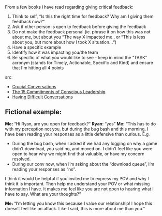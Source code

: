 From a few books i have read regarding giving critical feedback:

1. Think to self, “Is this the right time for feedback? Why am I giving them feedback now?”
1. Ask if other person is open to feedback before giving the feedback
1. Do not make the feedback personal (ie. phrase it on how this was not about me, but about you “The way X impacted me.. or “This is less about you, but more about how I took X situation…“)
1. Have a specific example
1. Identify how it was impacting you/the team
1. Be specific of what you would like to see - keep in mind the "TASK" acronym (stands for Timely, Actionable, Specific and Kind) and ensure that I'm hitting all 4 points

src:
* [Crucial Conversations](https://www.amazon.ca/Crucial-Conversations-Talking-Stakes-Second/dp/1469266822)
* [The 15 Commitments of Conscious Leadership](https://www.amazon.ca/15-Commitments-Conscious-Leadership-Sustainable/dp/0990976904/ref=sr_1_3?dchild=1&keywords=The+Conscious+Leadership+book&qid=1634679762&s=books&sr=1-3)
* [Having Difficult Conversations](https://www.linkedin.com/learning/having-difficult-conversations-2018/difficult-conversations?autoAdvance=true&autoSkip=false&autoplay=true&resume=false&u=2157642)

## Fictional example:

**Me:** “Hi Ryan, are you open for feedback?”
**Ryan:** “yes”
**Me:** “This has to do with my perception not you, but during the bug bash and this morning, I have been reading your responses as a little defensive than curious. E.g.

* During the bug bash, when I asked if we had any logging on why a game didn’t download, you said no, and moved on. I didn’t feel like you were open to hear why we might find that valuable, or have my concern resolved.
* During our conv now, when I’m asking about the “download queue”, I’m reading your responses as “no”.

I think it would be helpful if you invited me to express my POV and why I think it is important. Then help me understand your POV or what missing information I have. It makes me feel like you are not open to hearing what I have to say. What are your thoughts?”

**Me:** “I’m letting you know this because I value our relationship! I hope this doesn’t feel like an attack. Like I said, this is more about me than you.”
